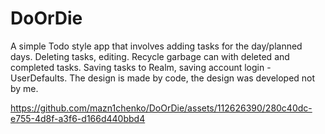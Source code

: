 # DoOrDie
A simple Todo style app that involves adding tasks for the day/planned days. 
Deleting tasks, editing. Recycle garbage can with deleted and completed tasks. 
Saving tasks to Realm, saving account login - UserDefaults. The design is made by code, the design was developed not by me.


https://github.com/mazn1chenko/DoOrDie/assets/112626390/280c40dc-e755-4d8f-a3f6-d166d440bbd4

